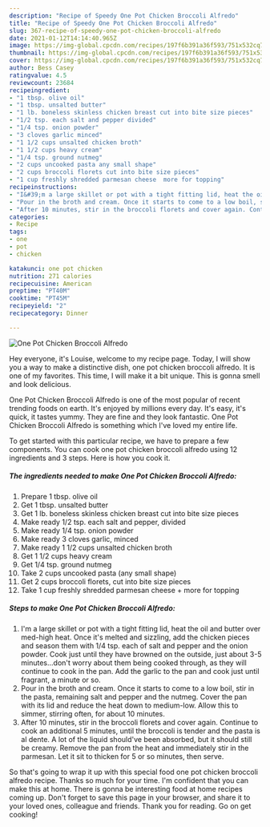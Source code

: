 ```yaml
---
description: "Recipe of Speedy One Pot Chicken Broccoli Alfredo"
title: "Recipe of Speedy One Pot Chicken Broccoli Alfredo"
slug: 367-recipe-of-speedy-one-pot-chicken-broccoli-alfredo
date: 2021-01-12T14:14:40.965Z
image: https://img-global.cpcdn.com/recipes/197f6b391a36f593/751x532cq70/one-pot-chicken-broccoli-alfredo-recipe-main-photo.jpg
thumbnail: https://img-global.cpcdn.com/recipes/197f6b391a36f593/751x532cq70/one-pot-chicken-broccoli-alfredo-recipe-main-photo.jpg
cover: https://img-global.cpcdn.com/recipes/197f6b391a36f593/751x532cq70/one-pot-chicken-broccoli-alfredo-recipe-main-photo.jpg
author: Bess Casey
ratingvalue: 4.5
reviewcount: 23684
recipeingredient:
- "1 tbsp. olive oil"
- "1 tbsp. unsalted butter"
- "1 lb. boneless skinless chicken breast cut into bite size pieces"
- "1/2 tsp. each salt and pepper divided"
- "1/4 tsp. onion powder"
- "3 cloves garlic minced"
- "1 1/2 cups unsalted chicken broth"
- "1 1/2 cups heavy cream"
- "1/4 tsp. ground nutmeg"
- "2 cups uncooked pasta any small shape"
- "2 cups broccoli florets cut into bite size pieces"
- "1 cup freshly shredded parmesan cheese  more for topping"
recipeinstructions:
- "I&#39;m a large skillet or pot with a tight fitting lid, heat the oil and butter over med-high heat. Once it&#39;s melted and sizzling, add the chicken pieces and season them with 1/4 tsp. each of salt and pepper and the onion powder. Cook just until they have browned on the outside, just about 3-5 minutes...don&#39;t worry about them being cooked through, as they will continue to cook in the pan. Add the garlic to the pan and cook just until fragrant, a minute or so."
- "Pour in the broth and cream. Once it starts to come to a low boil, stir in the pasta, remaining salt and pepper and the nutmeg. Cover the pan with its lid and reduce the heat down to medium-low. Allow this to simmer, stirring often, for about 10 minutes."
- "After 10 minutes, stir in the broccoli florets and cover again. Continue to cook an additional 5 minutes, until the broccoli is tender and the pasta is al dente. A lot of the liquid should&#39;ve been absorbed, but it should still be creamy. Remove the pan from the heat and immediately stir in the parmesan. Let it sit to thicken for 5 or so minutes, then serve."
categories:
- Recipe
tags:
- one
- pot
- chicken

katakunci: one pot chicken 
nutrition: 271 calories
recipecuisine: American
preptime: "PT40M"
cooktime: "PT45M"
recipeyield: "2"
recipecategory: Dinner

---
```



![One Pot Chicken Broccoli Alfredo](https://img-global.cpcdn.com/recipes/197f6b391a36f593/751x532cq70/one-pot-chicken-broccoli-alfredo-recipe-main-photo.jpg)

Hey everyone, it's Louise, welcome to my recipe page. Today, I will show you a way to make a distinctive dish, one pot chicken broccoli alfredo. It is one of my favorites. This time, I will make it a bit unique. This is gonna smell and look delicious.

One Pot Chicken Broccoli Alfredo is one of the most popular of recent trending foods on earth. It's enjoyed by millions every day. It's easy, it's quick, it tastes yummy. They are fine and they look fantastic. One Pot Chicken Broccoli Alfredo is something which I've loved my entire life.




To get started with this particular recipe, we have to prepare a few components. You can cook one pot chicken broccoli alfredo using 12 ingredients and 3 steps. Here is how you cook it.

<!--inarticleads1-->

##### The ingredients needed to make One Pot Chicken Broccoli Alfredo:

1. Prepare 1 tbsp. olive oil
1. Get 1 tbsp. unsalted butter
1. Get 1 lb. boneless skinless chicken breast cut into bite size pieces
1. Make ready 1/2 tsp. each salt and pepper, divided
1. Make ready 1/4 tsp. onion powder
1. Make ready 3 cloves garlic, minced
1. Make ready 1 1/2 cups unsalted chicken broth
1. Get 1 1/2 cups heavy cream
1. Get 1/4 tsp. ground nutmeg
1. Take 2 cups uncooked pasta (any small shape)
1. Get 2 cups broccoli florets, cut into bite size pieces
1. Take 1 cup freshly shredded parmesan cheese + more for topping




<!--inarticleads2-->

##### Steps to make One Pot Chicken Broccoli Alfredo:

1. I&#39;m a large skillet or pot with a tight fitting lid, heat the oil and butter over med-high heat. Once it&#39;s melted and sizzling, add the chicken pieces and season them with 1/4 tsp. each of salt and pepper and the onion powder. Cook just until they have browned on the outside, just about 3-5 minutes...don&#39;t worry about them being cooked through, as they will continue to cook in the pan. Add the garlic to the pan and cook just until fragrant, a minute or so.
1. Pour in the broth and cream. Once it starts to come to a low boil, stir in the pasta, remaining salt and pepper and the nutmeg. Cover the pan with its lid and reduce the heat down to medium-low. Allow this to simmer, stirring often, for about 10 minutes.
1. After 10 minutes, stir in the broccoli florets and cover again. Continue to cook an additional 5 minutes, until the broccoli is tender and the pasta is al dente. A lot of the liquid should&#39;ve been absorbed, but it should still be creamy. Remove the pan from the heat and immediately stir in the parmesan. Let it sit to thicken for 5 or so minutes, then serve.




So that's going to wrap it up with this special food one pot chicken broccoli alfredo recipe. Thanks so much for your time. I'm confident that you can make this at home. There is gonna be interesting food at home recipes coming up. Don't forget to save this page in your browser, and share it to your loved ones, colleague and friends. Thank you for reading. Go on get cooking!
